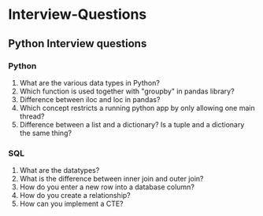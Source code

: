 # Interview-Questions

## Python Interview questions

### Python
1. What are the various data types in Python?
2. Which function is used together with "groupby" in pandas library?
3. Difference between iloc and loc in pandas?
4. Which concept restricts a running python app by only allowing one main thread?
5. Difference between a list and a dictionary? Is a tuple and a dictionary the same thing?


### SQL
1. What are the datatypes?
2. What is the difference between inner join and outer join?
3. How do you enter a new row into a database column?
4. How do you create a relationship?
5. How can you implement a CTE? 